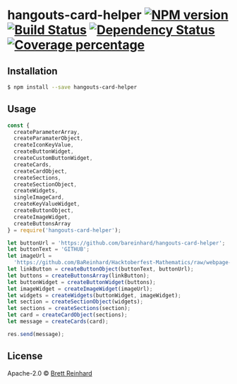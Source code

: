 # hangouts-card-helper [![NPM version][npm-image]][npm-url] [![Build Status][travis-image]][travis-url] [![Dependency Status][daviddm-image]][daviddm-url] [![Coverage percentage][coveralls-image]][coveralls-url]

>

## Installation

```sh
$ npm install --save hangouts-card-helper
```

## Usage

```js
const {
  createParameterArray,
  createParamaterObject,
  createIconKeyValue,
  createButtonWidget,
  createCustomButtonWidget,
  createCards,
  createCardObject,
  createSections,
  createSectionObject,
  createWidgets,
  singleImageCard,
  createKeyValueWidget,
  createButtonObject,
  createImageWidget,
  createButtonsArray
} = require('hangouts-card-helper');

let buttonUrl = 'https://github.com/bareinhard/hangouts-card-helper';
let buttonText = 'GITHUB';
let imageUrl =
  'https://github.com/BaReinhard/Hacktoberfest-Mathematics/raw/webpage-build/src/Screenshot%202017-10-04%2009.35.48.png?raw=true';
let linkButton = createButtonObject(buttonText, buttonUrl);
let buttons = createButtonsArray(linkButton);
let buttonWidget = createButtonWidget(buttons);
let imageWidget = createImageWidget(imageUrl);
let widgets = createWidgets(buttonWidget, imageWidget);
let section = createSectionObject(widgets);
let sections = createSections(section);
let card = createCardObject(sections);
let message = createCards(card);

res.send(message);
```

## License

Apache-2.0 © [Brett Reinhard]()

[npm-image]: https://badge.fury.io/js/hangouts-card-helper.svg
[npm-url]: https://npmjs.org/package/hangouts-card-helper
[travis-image]: https://travis-ci.org/BaReinhard/hangouts-card-helper.svg?branch=master
[travis-url]: https://travis-ci.org/BaReinhard/hangouts-card-helper
[daviddm-image]: https://david-dm.org/BaReinhard/hangouts-card-helper.svg?theme=shields.io
[daviddm-url]: https://david-dm.org/BaReinhard/hangouts-card-helper
[coveralls-image]: https://coveralls.io/repos/BaReinhard/hangouts-card-helper/badge.svg
[coveralls-url]: https://coveralls.io/r/BaReinhard/hangouts-card-helper
